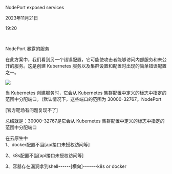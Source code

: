 NodePort exposed services

2023年11月21日

19:20

 

NodePort 暴露的服务

在此方案中，我们看到另一个错误配置，它可能使攻击者能够访问内部服务和未公开的服务。这是创建 Kubernetes 服务以及集群设置和配置时出现的简单错误配置之一。

![](media/image1.png)

当 Kubernetes 创建服务时，它会从 Kubernetes 集群配置中定义的标志中指定的范围中分配端口。（默认情况下，这些端口的范围为 30000-32767。NodePort

\[官方靶场有问题复现不了\]

总结就是：30000-32767是它会从 Kubernetes 集群配置中定义的标志中指定的范围中分配端口

在云原生中  
1、docker配置不当\[api接口未授权访问等\]

2、k8s配置不当\[api接口未授权访问等\]

3、容器存在漏洞拿到shell------\[横向\]-------k8s or docker

 
